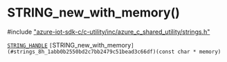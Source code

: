 # STRING_new_with_memory()

\#include ["azure-iot-sdk-c/c-utility/inc/azure_c_shared_utility/strings.h"](../iot-c-ref-strings-h.md)  

[`STRING_HANDLE`](#strings__types_8h_1a38c89d91aecbdc355555337b6eb88dbf) `[`STRING_new_with_memory`](#strings_8h_1abb0b2550bd2c7bb2479c51bead3c66df)(const char * memory)`

